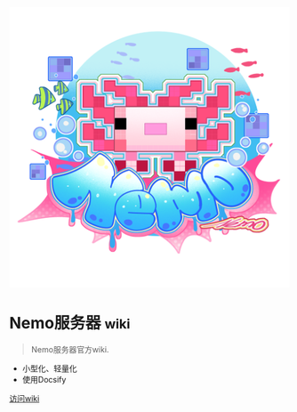 ![logo](_media/IMG_0006.jpg)

# Nemo服务器 <small>wiki</small>

> Nemo服务器官方wiki.

- 小型化、轻量化
- 使用Docsify

[访问wiki](guide)